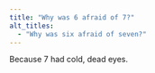 ```yaml
---
title: "Why was 6 afraid of 7?"
alt_titles:
  - "Why was six afraid of seven?"
---
```


Because 7 had cold, dead eyes.
